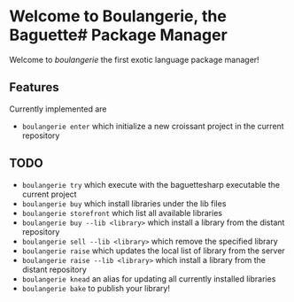 # Welcome to Boulangerie, the Baguette# Package Manager
Welcome to *boulangerie* the first exotic language package manager!

## Features
Currently implemented are
* `boulangerie enter` which initialize a new croissant project in the current repository

## TODO
* `boulangerie try` which execute with the baguettesharp executable the current project
* `boulangerie buy` which install libraries under the lib files
* `boulangerie storefront` which list all available libraries
* `boulangerie buy --lib <library>` which install a library from the distant repository 
* `boulangerie sell --lib <library>` which remove the specified library
* `boulangerie raise` which updates the local list of library from the server
* `boulangerie raise --lib <library>` which install a library from the distant repository
* `boulangerie knead` an alias for updating all currently installed libraries
* `boulangerie bake` to publish your library!

